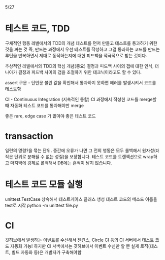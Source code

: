 5/27

#  테스트 코드, TDD

구체적인 행동 레벨에서의 TDD의 개념
테스트를 먼저 만들고 테스트를 통과하기 위한 것을 짜는 것 즉, 만드는 과정에서 우선 테스트를 작성하고 그걸 통과하는 코드를 만드는 루틴을 반복하면서 제대로 동작하는지에 대한 피드백을 적극적으로 받는 것이다.

추상적인 레벨에서의 TDD의 핵심 개념(중요)
결정과 피드백 사이의 갭에 대한 인식, 더 나아가 결정과 피드백 사이의 갭을 조절하기 위한 테크닉이라고도 할 수 있다.

assert 구문 - 단언문
불린 값을 확인해서 통과하지 못하면 에러를 발생시켜서 코드를 테스트함

CI - Continuous Integration (지속적인 통합)
CI 과정에서 작성한 코드를 merge할 때 자동화 테스트 코드를 통과해야만 merge 

좋은 rare, edge case 가 많아야 좋은 테스트 코드

# transaction
일련의 명령?을 묶는 단위. 중간에 오류가 나면 그 전의 행동은 모두 롤백해서 원자성(더 작은 단위로 분해될 수 없는 성질)을 보장합니다.
테스트 코드를 트랜잭션으로 wrap하고 마지막에 강제로 롤백해서 DB에는 흔적이 남지 않습니다.


# 테스트 코드 모듈 실행
unittest.TestCase 상속해서 테스트케이스 클래스 생성
테스트 코드의 메소드 이름을 test로 시작
python -m unittest file.py

# CI
깃허브에서 발생하는 이벤트를 수신해서 젠킨스, Circle CI 등의 CI 서버에서 테스트 코드 자동화 가능! 하지만 CI 서버에서는 깃허브에서 이벤트 수신만 할 뿐 실제 로직(테스트, 빌드 자동화 등)은 개발자가 구축해야함